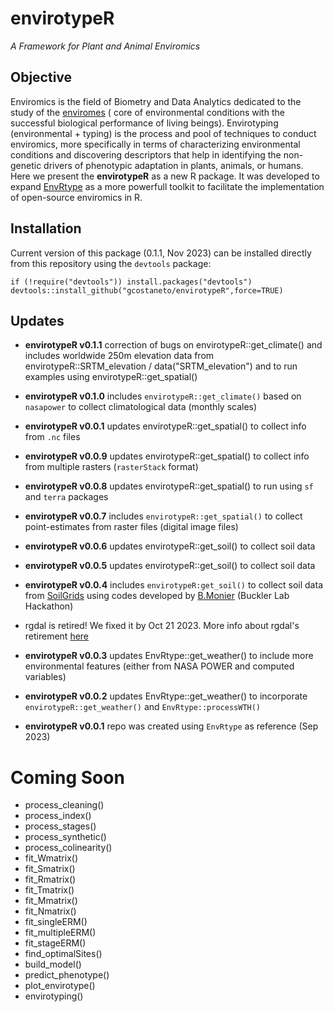 # envirotypeR
*A Framework for Plant and Animal Enviromics*


## Objective

Enviromics is the field of Biometry and Data Analytics dedicated to the study of the [enviromes](https://en.wikipedia.org/wiki/Envirome) ( core of environmental conditions with the successful biological performance of living beings).
Envirotyping (environmental + typing) is the process and pool of techniques to conduct enviromics, more specifically in terms of characterizing environmental conditions and discovering descriptors that help in identifying the non-genetic drivers of phenotypic adaptation in plants, animals, or humans. Here we present the **envirotypeR** as a new R package. It was developed to expand [EnvRtype](https://github.com/allogamous/EnvRtype) as a more powerfull toolkit to facilitate the implementation of open-source enviromics in R.

## Installation 

Current version of this package (0.1.1, Nov 2023)  can be installed directly from this repository
using the `devtools` package:

```
if (!require("devtools")) install.packages("devtools")
devtools::install_github("gcostaneto/envirotypeR",force=TRUE)
```

## Updates

* **envirotypeR v0.1.1**  correction of bugs on envirotypeR::get_climate() and includes worldwide 250m elevation data from envirotypeR::SRTM_elevation / data("SRTM_elevation") and to run examples using envirotypeR::get_spatial()
  
* **envirotypeR v0.1.0** includes `envirotypeR::get_climate()` based on `nasapower` to collect climatological data (monthly scales)
  
* **envirotypeR v0.0.1** updates envirotypeR::get_spatial() to collect info from `.nc` files
  
* **envirotypeR v0.0.9** updates envirotypeR::get_spatial() to collect info from multiple rasters (`rasterStack` format)
 
* **envirotypeR v0.0.8** updates envirotypeR::get_spatial() to run using `sf` and `terra` packages
  
* **envirotypeR v0.0.7** includes `envirotypeR::get_spatial()` to collect point-estimates from raster files (digital image files)
  
* **envirotypeR v0.0.6** updates envirotypeR::get_soil() to collect soil data
  
* **envirotypeR v0.0.5** updates envirotypeR::get_soil() to collect soil data
  
* **envirotypeR v0.0.4** includes `envirotypeR:get_soil()` to collect soil data from [SoilGrids](https://soilgrids.org/) using codes developed by [B.Monier](https://github.com/btmonier) (Buckler Lab Hackathon)
  
* rgdal is retired! We fixed it by Oct 21 2023. More info about rgdal's retirement [here](https://r-spatial.org/r/2022/04/12/evolution.html)

* **envirotypeR v0.0.3** updates EnvRtype::get_weather() to include more environmental features (either from NASA POWER and computed variables)

* **envirotypeR v0.0.2** updates EnvRtype::get_weather() to incorporate `envirotypeR::get_weather()` and `EnvRtype::processWTH()`

* **envirotypeR v0.0.1** repo was created using `EnvRtype` as reference (Sep 2023)


# Coming Soon

* process_cleaning()
* process_index()
* process_stages() 
* process_synthetic() 
* process_colinearity()
* fit_Wmatrix()
* fit_Smatrix() 
* fit_Rmatrix()
* fit_Tmatrix() 
* fit_Mmatrix() 
* fit_Nmatrix() 
* fit_singleERM()
* fit_multipleERM()
* fit_stageERM()
* find_optimalSites()
* build_model() 
* predict_phenotype()
* plot_envirotype()
* envirotyping()
